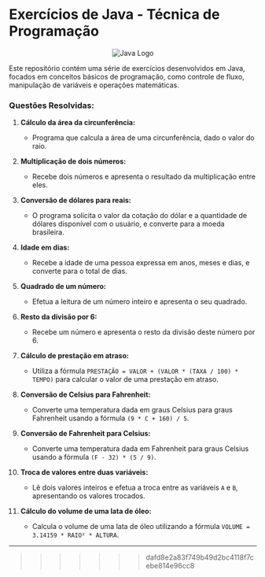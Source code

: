 # Exercícios de Java - Técnica de Programação

<p align="center">
  <img src="https://marcas-logos.net/wp-content/uploads/2020/11/Java-logo-600x336.png" alt="Java Logo">
</p>

Este repositório contém uma série de exercícios desenvolvidos em Java, focados em conceitos básicos de programação, como controle de fluxo, manipulação de variáveis e operações matemáticas.

### Questões Resolvidas:

1. **Cálculo da área da circunferência:**
   - Programa que calcula a área de uma circunferência, dado o valor do raio.

2. **Multiplicação de dois números:**
   - Recebe dois números e apresenta o resultado da multiplicação entre eles.

3. **Conversão de dólares para reais:**
   - O programa solicita o valor da cotação do dólar e a quantidade de dólares disponível com o usuário, e converte para a moeda brasileira.

4. **Idade em dias:**
   - Recebe a idade de uma pessoa expressa em anos, meses e dias, e converte para o total de dias.

5. **Quadrado de um número:**
   - Efetua a leitura de um número inteiro e apresenta o seu quadrado.

6. **Resto da divisão por 6:**
   - Recebe um número e apresenta o resto da divisão deste número por 6.

7. **Cálculo de prestação em atraso:**
   - Utiliza a fórmula `PRESTAÇÃO = VALOR + (VALOR * (TAXA / 100) * TEMPO)` para calcular o valor de uma prestação em atraso.

8. **Conversão de Celsius para Fahrenheit:**
   - Converte uma temperatura dada em graus Celsius para graus Fahrenheit usando a fórmula `(9 * C + 160) / 5`.

9. **Conversão de Fahrenheit para Celsius:**
   - Converte uma temperatura dada em Fahrenheit para graus Celsius usando a fórmula `(F - 32) * (5 / 9)`.

10. **Troca de valores entre duas variáveis:**
    - Lê dois valores inteiros e efetua a troca entre as variáveis `A` e `B`, apresentando os valores trocados.

11. **Cálculo do volume de uma lata de óleo:**
    - Calcula o volume de uma lata de óleo utilizando a fórmula `VOLUME = 3.14159 * RAIO² * ALTURA`.

---
>>>>>>> dafd8e2a83f749b49d2bc4118f7cebe814e96cc8
